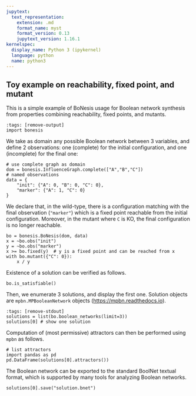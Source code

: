 ```yaml
---
jupytext:
  text_representation:
    extension: .md
    format_name: myst
    format_version: 0.13
    jupytext_version: 1.16.1
kernelspec:
  display_name: Python 3 (ipykernel)
  language: python
  name: python3
---
```


## Toy example on reachability, fixed point, and mutant

This is a simple example of BoNesis usage for Boolean network synthesis from
properties combining reachability, fixed points, and mutants.

```{code-cell} ipython3
:tags: [remove-output]
import bonesis
```

We take as domain any possible Boolean network between 3 variables,
and define 2 observations: one (complete) for the initial configuration,
and one (incomplete) for the final one:

```{code-cell} ipython3
# use complete graph as domain
dom = bonesis.InfluenceGraph.complete(["A","B","C"])
# named observations
data = {
    "init": {"A": 0, "B": 0, "C": 0},
    "marker": {"A": 1, "C": 0}
}
```

We declare that, in the wild-type, there is a configuration matching with the
final observation (`"marker"`) which is a fixed point reachable from the
initial configuration.
Moreover, in the mutant where `C` is KO, the final configuration is no longer
reachable.

```{code-cell} ipython3
bo = bonesis.BoNesis(dom, data)
x = ~bo.obs("init")
y = ~bo.obs("marker")
x >= bo.fixed(y)  # y is a fixed point and can be reached from x
with bo.mutant({"C": 0}):
    x / y
```

Existence of a solution can be verified as follows.

```{code-cell} ipython3
bo.is_satisfiable()
```

Then, we enumerate 3 solutions, and display the first one.
Solution objects are `mpbn.MPBooleanNetwork` objects
(https://mpbn.readthedocs.io).

```{code-cell} ipython3
:tags: [remove-stdout]
solutions = list(bo.boolean_networks(limit=3))
solutions[0] # show one solution
```

Computation of (most permissive) attractors can then be performed using `mpbn`
as follows.

```{code-cell} ipython3
# list attractors
import pandas as pd
pd.DataFrame(solutions[0].attractors())
```

The Boolean network can be exported to the standard BoolNet textual format, which is
supported by many tools for analyzing Boolean networks.

```{code-cell} ipython3
solutions[0].save("solution.bnet")
```
